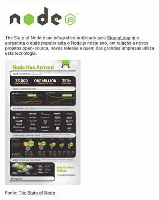 ![The State of Node](/images/nodejs-logo.jpg "The State of Node")

The State of Node é um infográfico publicado pela [StrongLoop](http://strongloop.com "StrongLoop") que apresenta o quão popular esta o Node.js neste ano, em relação a novos projetos open-source, novos release e quem das grandes empresas utiliza esta tecnologia.

[![The State of Node](/images/the-state-of-node-small.jpg "The State of Node")](/images/the-state-of-node.jpg "The State of Node")

Fonte: [The State of Node](http://strongloop.com/community/nodejs-infographic "The State of Node")